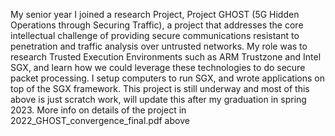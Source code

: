 My senior year I joined a research Project, Project GHOST (5G Hidden Operations through Securing Traffic), a project that addresses the core intellectual challenge of providing secure communications resistant to penetration and traffic analysis over untrusted networks. My role was to research Trusted Execution Environments such as ARM Trustzone and Intel SGX, and learn how we could leverage these technologies to do secure packet processing. I setup computers to run SGX, and wrote applications on top of the SGX framework. This project is still underway and most of this above is just scratch work, will update this after my graduation in spring 2023. More info on details of the project in 2022_GHOST_convergence_final.pdf above
